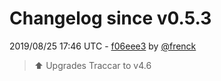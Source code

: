 # Changelog since v0.5.3

2019/08/25 17:46 UTC - [f06eee3](https://github.com/hassio-addons/addon-traccar/commit/f06eee32ac05986a8fc84c8db8c0d66485ba069b) by [@frenck](https://github.com/frenck)
> :arrow_up: Upgrades Traccar to v4.6 

